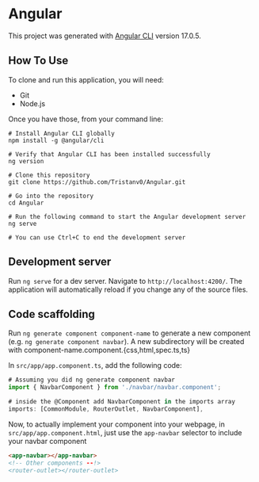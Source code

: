# Angular

This project was generated with [Angular CLI](https://github.com/angular/angular-cli) version 17.0.5.

## How To Use
To clone and run this application, you will need:
- Git
- Node.js

Once you have those, from your command line:

```shell
# Install Angular CLI globally
npm install -g @angular/cli

# Verify that Angular CLI has been installed successfully
ng version

# Clone this repository
git clone https://github.com/Tristanv0/Angular.git

# Go into the repository
cd Angular

# Run the following command to start the Angular development server
ng serve

# You can use Ctrl+C to end the development server
```
## Development server

Run `ng serve` for a dev server. Navigate to `http://localhost:4200/`. The application will automatically reload if you change any of the source files.

## Code scaffolding

Run `ng generate component component-name` to generate a new component (e.g. `ng generate component navbar`). A new subdirectory will be created with component-name.component.{css,html,spec.ts,ts}

In `src/app/app.component.ts`, add the following code:

```typescript
# Assuming you did ng generate component navbar
import { NavbarComponent } from './navbar/navbar.component';

# inside the @Component add NavbarComponent in the imports array
imports: [CommonModule, RouterOutlet, NavbarComponent],
```

Now, to actually implement your component into your webpage, in `src/app/app.component.html`, just use the `app-navbar` selector to include your navbar component

```html
<app-navbar></app-navbar>
<!-- Other components --!>
<router-outlet></router-outlet>
```